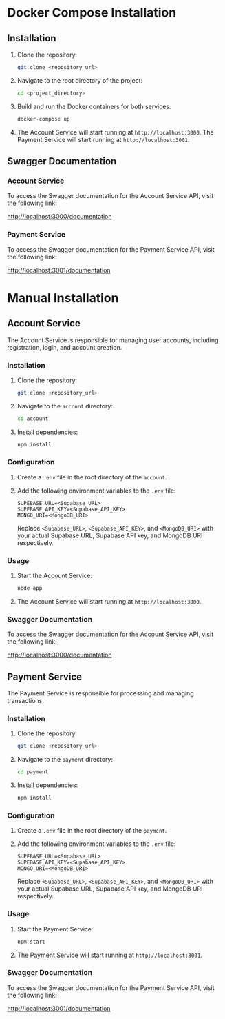 # Docker Compose Installation

## Installation
1. Clone the repository:

    ```bash
    git clone <repository_url>
    ```

2. Navigate to the root directory of the project:

    ```bash
    cd <project_directory>
    ```

3. Build and run the Docker containers for both services:

    ```bash
    docker-compose up
    ```

4. The Account Service will start running at `http://localhost:3000`.
   The Payment Service will start running at `http://localhost:3001`.

## Swagger Documentation

### Account Service

To access the Swagger documentation for the Account Service API, visit the following link:

[http://localhost:3000/documentation](http://localhost:3000/documentation)

### Payment Service

To access the Swagger documentation for the Payment Service API, visit the following link:

[http://localhost:3001/documentation](http://localhost:3001/documentation)


# Manual Installation

## Account Service

The Account Service is responsible for managing user accounts, including registration, login, and account creation.

### Installation

1. Clone the repository:

    ```bash
    git clone <repository_url>
    ```

2. Navigate to the `account` directory:

    ```bash
    cd account
    ```

3. Install dependencies:

    ```bash
    npm install
    ```

### Configuration

1. Create a `.env` file in the root directory of the `account`.

2. Add the following environment variables to the `.env` file:

    ```plaintext
    SUPEBASE_URL=<Supabase_URL>
    SUPEBASE_API_KEY=<Supabase_API_KEY>
    MONGO_URI=<MongoDB_URI>
    ```

    Replace `<Supabase_URL>`, `<Supabase_API_KEY>`, and `<MongoDB_URI>` with your actual Supabase URL, Supabase API key, and MongoDB URI respectively.

### Usage

1. Start the Account Service:

    ```bash
    node app
    ```

2. The Account Service will start running at `http://localhost:3000`.

### Swagger Documentation

To access the Swagger documentation for the Account Service API, visit the following link:

[http://localhost:3000/documentation](http://localhost:3000/documentation)



## Payment Service

The Payment Service is responsible for processing and managing transactions.

### Installation

1. Clone the repository:

    ```bash
    git clone <repository_url>
    ```

2. Navigate to the `payment` directory:

    ```bash
    cd payment
    ```

3. Install dependencies:

    ```bash
    npm install
    ```

### Configuration

1. Create a `.env` file in the root directory of the `payment`.

2. Add the following environment variables to the `.env` file:

    ```plaintext
    SUPEBASE_URL=<Supabase_URL>
    SUPEBASE_API_KEY=<Supabase_API_KEY>
    MONGO_URI=<MongoDB_URI>
    ```

    Replace `<Supabase_URL>`, `<Supabase_API_KEY>`, and `<MongoDB_URI>` with your actual Supabase URL, Supabase API key, and MongoDB URI respectively.

### Usage

1. Start the Payment Service:

    ```bash
    npm start
    ```

2. The Payment Service will start running at `http://localhost:3001`.

### Swagger Documentation

To access the Swagger documentation for the Payment Service API, visit the following link:

[http://localhost:3001/documentation](http://localhost:3001/documentation)